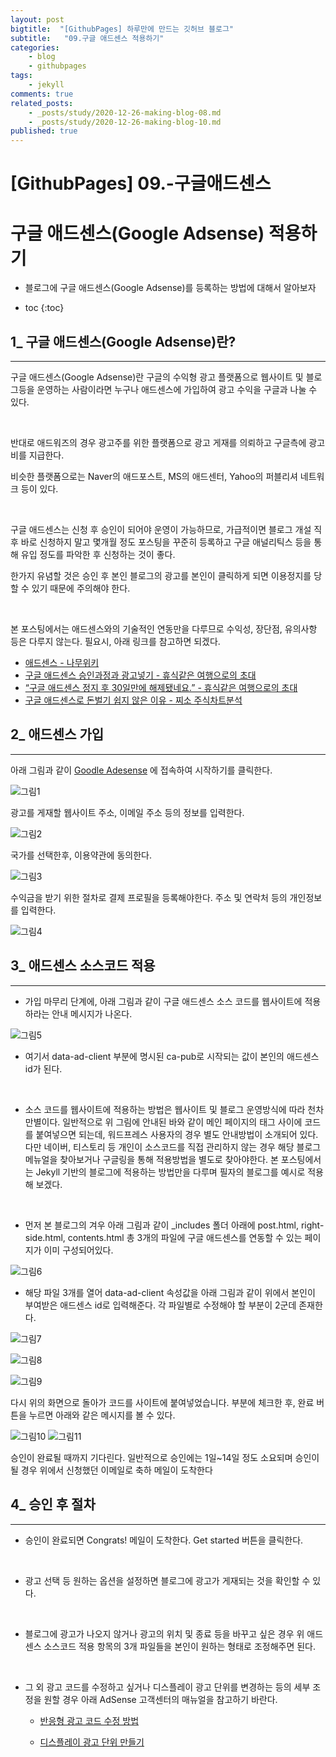 ```yaml
---
layout: post
bigtitle:  "[GithubPages] 하루만에 만드는 깃허브 블로그"
subtitle:   "09.구글 애드센스 적용하기"
categories:
    - blog
    - githubpages
tags:
    - jekyll
comments: true
related_posts:
    - _posts/study/2020-12-26-making-blog-08.md
    - _posts/study/2020-12-26-making-blog-10.md
published: true
---
```


# [GithubPages] 09.-구글애드센스

# 구글 애드센스(Google Adsense) 적용하기

- 블로그에 구글 애드센스(Google Adsense)를 등록하는 방법에 대해서 알아보자

* toc
{:toc}



## 1_ 구글 애드센스(Google Adsense)란?
---
구글 애드센스(Google Adsense)란 구글의 수익형 광고 플랫폼으로 웹사이트 및 블로그등을 운영하는 사람이라면 누구나 애드센스에 가입하여 광고 수익을 구글과 나눌 수 있다.

​

반대로 애드워즈의 경우 광고주를 위한 플랫폼으로 광고 게재를 의뢰하고 구글측에 광고비를 지급한다.

비슷한 플랫폼으로는 Naver의 애드포스트, MS의 애드센터, Yahoo의 퍼블리셔 네트워크 등이 있다.

​

구글 애드센스는 신청 후 승인이 되어야 운영이 가능하므로, 가급적이면 블로그 개설 직후 바로 신청하지 말고 몇개월 정도 포스팅을 꾸준히 등록하고 구글 애널리틱스 등을 통해 유입 정도를 파악한 후 신청하는 것이 좋다.

한가지 유념할 것은 승인 후 본인 블로그의 광고를 본인이 클릭하게 되면 이용정지를 당할 수 있기 때문에 주의해야 한다.

​

본 포스팅에서는 애드센스와의 기술적인 연동만을 다루므로 수익성, 장단점, 유의사항 등은 다루지 않는다. 필요시, 아래 링크를 참고하면 되겠다.

- [애드센스 - 나무위키](https://namu.wiki/w/%EC%95%A0%EB%93%9C%EC%84%BC%EC%8A%A4)
- [구글 애드센스 승인과정과 광고넣기 - 휴식같은 여행으로의 초대](https://invitetour.tistory.com/38)
- [ “구글 애드센스 정지 후 30일만에 해제됐네요.” - 휴식같은 여행으로의 초대](https://invitetour.tistory.com/128)
- [구글 애드센스로 돈벌기 쉽지 않은 이유 - 찌소 주식차트분석](https://jjisso.tistory.com/317)


## 2_ 애드센스 가입
---
아래 그림과 같이  [Goodle Adesense](https://www.google.co.kr/adsense/start/)  에 접속하여 시작하기를 클릭한다.

![그림1](/assets/img/Blog/githubpages/9-1.jpeg)

광고를 게재할 웹사이트 주소, 이메일 주소 등의 정보를 입력한다.

![그림2](/assets/img/Blog/githubpages/9-2.jpeg)

국가를 선택한후, 이용약관에 동의한다.

![그림3](/assets/img/Blog/githubpages/9-3.jpeg)

수익금을 받기 위한 절차로 결제 프로필을 등록해야한다. 주소 및 연락처 등의 개인정보를 입력한다.

![그림4](/assets/img/Blog/githubpages/9-4.jpeg)

## 3_ 애드센스 소스코드 적용
---
- 가입 마무리 단계에, 아래 그림과 같이 구글 애드센스 소스 코드를 웹사이트에 적용하라는 안내 메시지가 나온다.

![그림5](/assets/img/Blog/githubpages/9-5.jpeg)

- 여기서 data-ad-client 부분에 명시된 ca-pub로 시작되는 값이 본인의 애드센스 id가 된다.

​

- 소스 코드를 웹사이트에 적용하는 방법은 웹사이트 및 블로그 운영방식에 따라 천차만별이다. 일반적으로 위 그림에 안내된 바와 같이 메인 페이지의 <head>태그 사이에 코드를 붙여넣으면 되는데, 워드프레스 사용자의 경우 별도 안내방법이 소개되어 있다. 다만 네이버, 티스토리 등 개인이 소스코드를 직접 관리하지 않는 경우 해당 블로그 메뉴얼을 찾아보거나 구글링을 통해 적용방법을 별도로 찾아야한다. 본 포스팅에서는 Jekyll 기반의 블로그에 적용하는 방법만을 다루며 필자의 블로그를 예시로 적용해 보겠다.

​

- 먼저 본 블로그의 겨우 아래 그림과 같이 _includes 폴더 아래에 post.html, right-side.html, contents.html 총 3개의 파일에 구글 애드센스를 연동할 수 있는 페이지가 이미 구성되어있다.

![그림6](/assets/img/Blog/githubpages/9-6.jpeg)

- 해당 파일 3개를 열어 data-ad-client 속성값을 아래 그림과 같이 위에서 본인이 부여받은 애드센스 id로 입력해준다. 각 파일별로 수정해야 할 부분이 2군데 존재한다.

![그림7](/assets/img/Blog/githubpages/9-7.jpeg)


![그림8](/assets/img/Blog/githubpages/9-8.jpeg)


![그림9](/assets/img/Blog/githubpages/9-9.jpeg)

다시 위의 화면으로 돌아가 코드를 사이트에 붙여넣었습니다. 부분에 체크한 후, 완료 버튼을 누르면 아래와 같은 메시지를 볼 수 있다.

![그림10](/assets/img/Blog/githubpages/9-10.jpeg)
![그림11](/assets/img/Blog/githubpages/9-11.jpeg)

승인이 완료될 때까지 기다린다. 일반적으로 승인에는 1일~14일 정도 소요되며 승인이 될 경우 위에서 신청했던 이메일로 축하 메일이 도착한다


## 4_ 승인 후 절차
---
- 승인이 완료되면 Congrats! 메일이 도착한다. Get started 버튼을 클릭한다.

​

- 광고 선택 등 원하는 옵션을 설정하면 블로그에 광고가 게재되는 것을 확인할 수 있다.

​

- 블로그에 광고가 나오지 않거나 광고의 위치 및 종료 등을 바꾸고 싶은 경우 위 애드센스 소스코드 적용 항목의 3개 파일들을 본인이 원하는 형태로 조정해주면 된다.

​

- 그 외 광고 코드를 수정하고 싶거나 디스플레이 광고 단위를 변경하는 등의 세부 조정을 원할 경우 아래 AdSense 고객센터의 매뉴얼을 참고하기 바란다.

    - [반응형 광고 코드 수정 방법](https://support.google.com/adsense/answer/9183363?hl=ko)

    - [디스플레이 광고 단위 만들기](https://support.google.com/adsense/answer/9274025?visit_id=637229849626433504-2364562223&rd=1)

